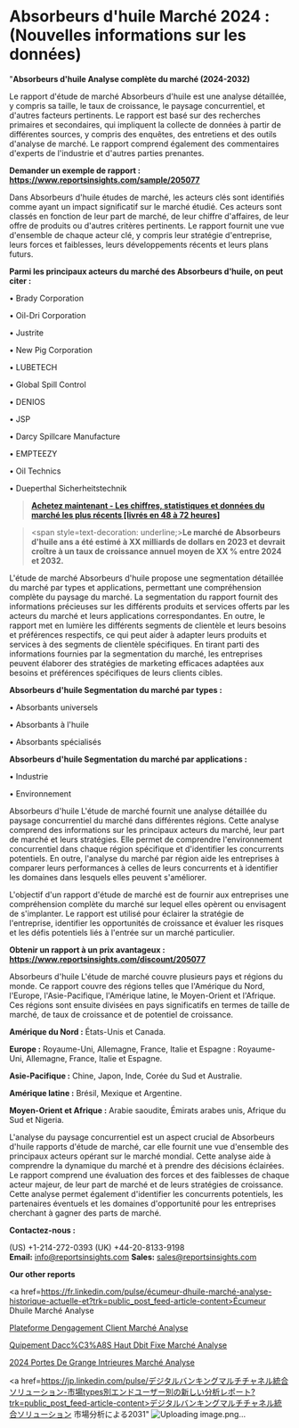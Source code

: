 # Absorbeurs d'huile Marché 2024 : (Nouvelles informations sur les données)

"<strong>Absorbeurs d'huile Analyse complète du marché (2024-2032)</strong>

Le rapport d'étude de marché Absorbeurs d'huile est une analyse détaillée, y compris sa taille, le taux de croissance, le paysage concurrentiel, et d'autres facteurs pertinents. Le rapport est basé sur des recherches primaires et secondaires, qui impliquent la collecte de données à partir de différentes sources, y compris des enquêtes, des entretiens et des outils d'analyse de marché. Le rapport comprend également des commentaires d'experts de l'industrie et d'autres parties prenantes.

<strong>Demander un exemple de rapport : </strong><strong><a href=https://www.reportsinsights.com/sample/205077>https://www.reportsinsights.com/sample/205077</a></strong>

Dans Absorbeurs d'huile études de marché, les acteurs clés sont identifiés comme ayant un impact significatif sur le marché étudié. Ces acteurs sont classés en fonction de leur part de marché, de leur chiffre d'affaires, de leur offre de produits ou d'autres critères pertinents. Le rapport fournit une vue d'ensemble de chaque acteur clé, y compris leur stratégie d'entreprise, leurs forces et faiblesses, leurs développements récents et leurs plans futurs.

<strong>Parmi les principaux acteurs du marché des Absorbeurs d'huile, on peut citer :</strong>

• Brady Corporation

• Oil-Dri Corporation

• Justrite

• New Pig Corporation

• LUBETECH

• Global Spill Control

• DENIOS

• JSP

• Darcy Spillcare Manufacture

• EMPTEEZY

• Oil Technics

• Dueperthal Sicherheitstechnik

<blockquote><a href=https://reportsinsights.com/buynow/205077><span style=text-decoration: underline;><strong>Achetez maintenant - Les chiffres, statistiques et données du marché les plus récents [livrés en 48 à 72 heures]</strong></span></a></blockquote>
<blockquote>
<div class=group w-full text-gray-800 dark:text-gray-100 border-b border-black/10 dark:border-gray-900/50 bg-gray-50 dark:bg-[#444654]>
<div class=flex p-4 gap-4 text-base md:gap-6 md:max-w-2xl lg:max-w-xl xl:max-w-3xl md:py-6 lg:px-0 m-auto>
<div class=relative flex flex-col w-[calc(100%-50px)] gap-1 md:gap-3 lg:w-[calc(100%-115px)]>
<div class=flex flex-grow flex-col gap-3>
<div class=min-h-[20px] flex flex-col items-start gap-4 whitespace-pre-wrap break-words>
<div class=result-streaming markdown prose w-full break-words dark:prose-invert light>

<span style=text-decoration: underline;><strong>Le marché de Absorbeurs d'huile ans a été estimé à XX milliards de dollars en 2023 et devrait croître à un taux de croissance annuel moyen de XX % entre 2024 et 2032.</strong></span>

</div>
</div>
</div>
</div>
</div>
</div></blockquote>
L'étude de marché Absorbeurs d'huile propose une segmentation détaillée du marché par types et applications, permettant une compréhension complète du paysage du marché. La segmentation du rapport fournit des informations précieuses sur les différents produits et services offerts par les acteurs du marché et leurs applications correspondantes. En outre, le rapport met en lumière les différents segments de clientèle et leurs besoins et préférences respectifs, ce qui peut aider à adapter leurs produits et services à des segments de clientèle spécifiques. En tirant parti des informations fournies par la segmentation du marché, les entreprises peuvent élaborer des stratégies de marketing efficaces adaptées aux besoins et préférences spécifiques de leurs clients cibles.

<strong>Absorbeurs d'huile Segmentation du marché par types :</strong>

• Absorbants universels

• Absorbants à l'huile

• Absorbants spécialisés

<strong>Absorbeurs d'huile Segmentation du marché par applications :</strong>

• Industrie

• Environnement

Absorbeurs d'huile L'étude de marché fournit une analyse détaillée du paysage concurrentiel du marché dans différentes régions. Cette analyse comprend des informations sur les principaux acteurs du marché, leur part de marché et leurs stratégies. Elle permet de comprendre l'environnement concurrentiel dans chaque région spécifique et d'identifier les concurrents potentiels. En outre, l'analyse du marché par région aide les entreprises à comparer leurs performances à celles de leurs concurrents et à identifier les domaines dans lesquels elles peuvent s'améliorer.

L'objectif d'un rapport d'étude de marché est de fournir aux entreprises une compréhension complète du marché sur lequel elles opèrent ou envisagent de s'implanter. Le rapport est utilisé pour éclairer la stratégie de l'entreprise, identifier les opportunités de croissance et évaluer les risques et les défis potentiels liés à l'entrée sur un marché particulier.

<strong>Obtenir un rapport à un prix avantageux : <a href=https://www.reportsinsights.com/discount/205077>https://www.reportsinsights.com/discount/205077</a></strong>

Absorbeurs d'huile L'étude de marché couvre plusieurs pays et régions du monde. Ce rapport couvre des régions telles que l'Amérique du Nord, l'Europe, l'Asie-Pacifique, l'Amérique latine, le Moyen-Orient et l'Afrique. Ces régions sont ensuite divisées en pays significatifs en termes de taille de marché, de taux de croissance et de potentiel de croissance.

<strong>Amérique du Nord :</strong> États-Unis et Canada.

<strong>Europe :</strong> Royaume-Uni, Allemagne, France, Italie et Espagne : Royaume-Uni, Allemagne, France, Italie et Espagne.

<strong>Asie-Pacifique :</strong> Chine, Japon, Inde, Corée du Sud et Australie.

<strong>Amérique latine :</strong> Brésil, Mexique et Argentine.

<strong>Moyen-Orient et Afrique :</strong> Arabie saoudite, Émirats arabes unis, Afrique du Sud et Nigeria.

L'analyse du paysage concurrentiel est un aspect crucial de Absorbeurs d'huile rapports d'étude de marché, car elle fournit une vue d'ensemble des principaux acteurs opérant sur le marché mondial. Cette analyse aide à comprendre la dynamique du marché et à prendre des décisions éclairées. Le rapport comprend une évaluation des forces et des faiblesses de chaque acteur majeur, de leur part de marché et de leurs stratégies de croissance. Cette analyse permet également d'identifier les concurrents potentiels, les partenaires éventuels et les domaines d'opportunité pour les entreprises cherchant à gagner des parts de marché.

<strong>Contactez-nous :</strong>

(US) +1-214-272-0393
(UK) +44-20-8133-9198
<strong>Email:</strong> <a>info@reportsinsights.com</a>
<strong>Sales:</strong> <a>sales@reportsinsights.com</a>

<strong>Our other reports</strong>

<a href=https://fr.linkedin.com/pulse/écumeur-dhuile-marché-analyse-historique-actuelle-et?trk=public_post_feed-article-content>Écumeur Dhuile Marché Analyse</a>

<a href=https://www.linkedin.com/pulse/plateforme-dengagement-client-march%C3%A9domaines-boslf/>Plateforme Dengagement Client Marché Analyse</a>

<a href=https://www.linkedin.com/pulse/%C3%A9quipement-dacc%C3%A8s-haut-d%C3%A9bit-fixe-march%C3%A9-rapport-kzb0f/>Quipement Dacc%C3%A8S Haut Dbit Fixe Marché Analyse</a>

<a href=https://www.linkedin.com/pulse/2024-portes-de-grange-int%C3%A9rieures-march%C3%A9-analyse-2wfbc/>2024 Portes De Grange Intrieures Marché Analyse</a>

<a href=https://jp.linkedin.com/pulse/デジタルバンキングマルチチャネル統合ソリューション-市場types別エンドユーザー別の新しい分析レポート?trk=public_post_feed-article-content>デジタルバンキングマルチチャネル統合ソリューション 市場分析による2031</a>"
![Uploading image.png…]()
